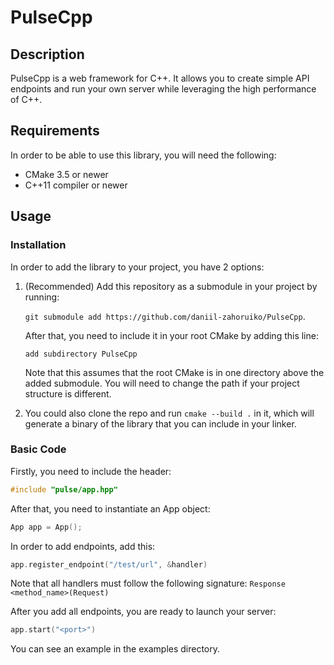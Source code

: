 # PulseCpp

## Description
PulseCpp is a web framework for C++. It allows you to create simple API endpoints and run your own server while leveraging the high performance of C++.

## Requirements

In order to be able to use this library, you will need the following:
- CMake 3.5 or newer
- C++11 compiler or newer

## Usage

### Installation
In order to add the library to your project, you have 2 options:
1. (Recommended) Add this repository as a submodule in your project by running:

   `git submodule add https://github.com/daniil-zahoruiko/PulseCpp`.

   After that, you need to include it in your root CMake by adding this line:

   `add subdirectory PulseCpp`

   Note that this assumes that the root CMake is in one directory above the added submodule. You will need to change the path if your project structure is different.
2. You could also clone the repo and run `cmake --build .` in it, which will generate a binary of the library that you can include in your linker.
### Basic Code

Firstly, you need to include the header:
```c++
#include "pulse/app.hpp"
```

After that, you need to instantiate an App object:
```c++
App app = App();
```
In order to add endpoints, add this:
```c++
app.register_endpoint("/test/url", &handler)
```
Note that all handlers must follow the following signature: `Response <method_name>(Request)`

After you add all endpoints, you are ready to launch your server:
```c++
app.start("<port>")
```

You can see an example in the examples directory.
